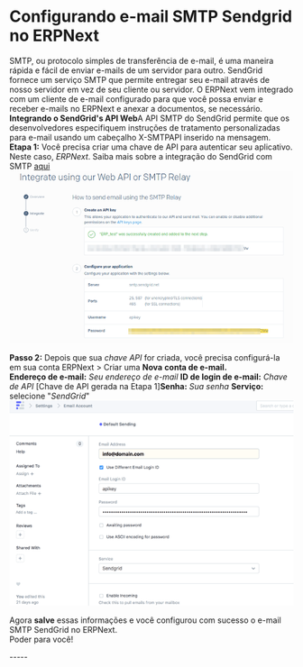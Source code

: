 # Configurando e-mail SMTP Sendgrid no ERPNext



SMTP, ou protocolo simples de transferência de e-mail, é uma maneira rápida e fácil de enviar e-mails de um servidor para outro. SendGrid fornece um serviço SMTP que permite entregar seu e-mail através de nosso servidor em vez de seu cliente ou servidor. O ERPNext vem integrado com um cliente de e-mail configurado para que você possa enviar e receber e-mails no ERPNext e anexar a documentos, se necessário.  
**Integrando o SendGrid's API Web**A API SMTP do SendGrid permite que os desenvolvedores especifiquem instruções de tratamento personalizadas para e-mail usando um cabeçalho X-SMTPAPI inserido na mensagem.  
**Etapa 1:** Você precisa criar uma chave de API para autenticar seu aplicativo. Neste caso, *ERPNext*. Saiba mais sobre a integração do SendGrid com SMTP [aqui](https://sendgrid.com/docs/API_Reference/SMTP_API/integrating_with_the_smtp_api.html)  
![](/files/5Wqn0hV.png)  
  
 **Passo 2:** Depois que sua *chave API* for criada, você precisa configurá-la em sua conta ERPNext > Criar uma **Nova** **conta de e-mail.**  
**Endereço de e-mail:** *Seu endereço de e-mail* **ID de login de e-mail:** *Chave de API* [Chave de API gerada na Etapa 1]**Senha:** *Sua senha* **Serviço:** selecione "*SendGrid*"  
![](/files/Q9to7Iu.png)  
  
  
Agora **salve** essas informações e você configurou com sucesso o e-mail SMTP SendGrid no ERPNext.  
Poder para você!  
  
-----**﻿**

